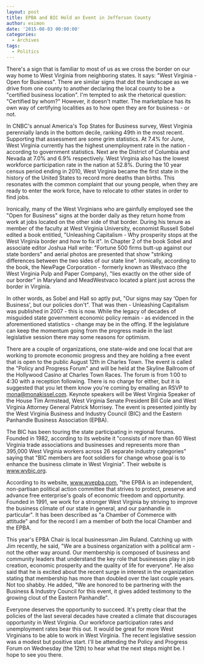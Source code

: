 ```yaml
---
layout: post
title: EPBA and BIC Hold an Event in Jefferson County
author: esimon
date: '2015-08-03 00:00:00'
categories:
  - Archives
tags:
  - Politics
---
```

There's a sign that is familiar to most of us as we cross the border on our way home to West Virginia from neighboring states. It says: "West Virginia - Open for Business". There are similar signs that dot the landscape as we drive from one county to another declaring the local county to be a "certified business location". I'm tempted to ask the rhetorical question: "Certified by whom?" However, it doesn't matter. The marketplace has its own way of certifying localities as to how open they are for business - or not. 

In CNBC's annual America's Top States for Business survey, West Virginia perennially lands in the bottom decile, ranking 49th in the most recent. Supporting that assessment are some grim statistics. At 7.4% for June, West Virginia currently has the highest unemployment rate in the nation - according to government statistics. Next are the District of Columbia and Nevada at 7.0% and 6.9% respectively. West Virginia also has the lowest workforce participation rate in the nation at 52.8%. During the 10 year census period ending in 2010, West Virginia became the first state in the history of the United States to record more deaths than births. This resonates with the common complaint that our young people, when they are ready to enter the work force, have to relocate to other states in order to find jobs. 

Ironically, many of the West Virginians who are gainfully employed see the "Open for Business" signs at the border daily as they return home from work at jobs located on the other side of that border. During his tenure as member of the faculty at West Virginia University, economist Russell Sobel edited a book entitled, "Unleashing Capitalism - Why prosperity stops at the West Virginia border and how to fix it". In Chapter 2 of the book Sobel and associate editor Joshua Hall write: "Fortune 500 firms butt-up against our state borders" and aerial photos are presented that show "striking differences between the two sides of our state line". Ironically, according to the book, the NewPage Corporation - formerly known as Westvaco (the West Virginia Pulp and Paper Company), "lies exactly on the other side of our border" in Maryland and MeadWestvaco located a plant just across the border in Virginia. 

In other words, as Sobel and Hall so aptly put, "Our signs may say ‘Open for Business', but our policies don't". That was then - Unleashing Capitalism was published in 2007 - this is now. While the legacy of decades of misguided state government economic policy remain - as evidenced in the aforementioned statistics - change may be in the offing. If the legislature can keep the momentum going from the progress made in the last legislative session there may some reasons for optimism. 

There are a couple of organizations, one state-wide and one local that are working to promote economic progress and they are holding a free event that is open to the public August 12th in Charles Town. The event is called the "Policy and Progress Forum" and will be held at the Skyline Ballroom of the Hollywood Casino at Charles Town Races. The forum is from 1:00 to 4:30 with a reception following. There is no charge for either, but it is suggested that you let them know you're coming by emailing an RSVP to mona@monakissel.com. Keynote speakers will be West Virginia Speaker of the House Tim Armstead, West Virginia Senate President Bill Cole and West Virginia Attorney General Patrick Morrisey. The event is presented jointly by the West Virginia Business and Industry Council (BIC) and the Eastern Panhandle Business Association (EPBA). 

The BIC has been touring the state participating in regional forums. Founded in 1982, according to its website it "consists of more than 60 West Virginia trade associations and businesses and represents more than 395,000 West Virginia workers across 26 separate industry categories" saying that "BIC members are foot soldiers for change whose goal is to enhance the business climate in West Virginia". Their website is www.wvbic.org. 

According to its website, www.wvepba.com, "the EPBA is an independent, non-partisan political action committee that strives to protect, preserve and advance free enterprise's goals of economic freedom and opportunity. Founded in 1991, we work for a stronger West Virginia by striving to improve the business climate of our state in general, and our panhandle in particular". It has been described as "a Chamber of Commerce with attitude" and for the record I am a member of both the local Chamber and the EPBA. 

This year's EPBA Chair is local businessman Jim Ruland. Catching up with Jim recently, he said, "We are a business organization with a political arm - not the other way around. Our membership is composed of business and community leaders that understand the key role that businesses play in job creation, economic prosperity and the quality of life for everyone". He also said that he is excited about the recent surge in interest in the organization stating that membership has more than doubled over the last couple years. Not too shabby. He added, "We are honored to be partnering with the Business & Industry Council for this event, it gives added testimony to the growing clout of the Eastern Panhandle". 

Everyone deserves the opportunity to succeed. It's pretty clear that the policies of the last several decades have created a climate that discourages opportunity in West Virginia. Our workforce participation rates and unemployment rates bear this out. It would be great for more West Virginians to be able to work in West Virginia. The recent legislative session was a modest but positive start. I'll be attending the Policy and Progress Forum on Wednesday (the 12th) to hear what the next steps might be. I hope to see you there. 

